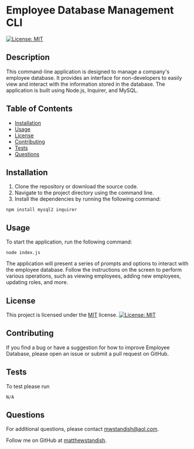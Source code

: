 # Employee Database Management CLI

[![License: MIT](https://img.shields.io/badge/License-MIT-yellow.svg)](https://opensource.org/licenses/MIT)

## Description

This command-line application is designed to manage a company's employee database. It provides an interface for non-developers to easily view and interact with the information stored in the database. The application is built using Node.js, Inquirer, and MySQL.

## Table of Contents

- [Installation](#installation)
- [Usage](#usage)
- [License](#license)
- [Contributing](#contributing)
- [Tests](#tests)
- [Questions](#questions)

## Installation

1. Clone the repository or download the source code.
2. Navigate to the project directory using the command line.
3. Install the dependencies by running the following command:

```
npm install mysql2 inquirer
```

## Usage

To start the application, run the following command:

```
node index.js
```

The application will present a series of prompts and options to interact with the employee database. Follow the instructions on the screen to perform various operations, such as viewing employees, adding new employees, updating roles, and more.

## License

This project is licensed under the [MIT](https://opensource.org/licenses/MIT) license. [![License: MIT](https://img.shields.io/badge/License-MIT-yellow.svg)](https://opensource.org/licenses/MIT)

## Contributing

If you find a bug or have a suggestion for how to improve Employee Database, please open an issue or submit a pull request on GitHub.

## Tests

To test please run

```
N/A
```

## Questions

For additional questions, please contact [mwstandish@aol.com](mailto:mwstandish@aol.com).

Follow me on GitHub at [matthewstandish](https://github.com/matthewstandish).
